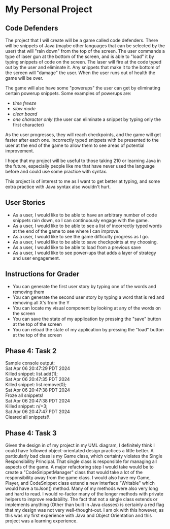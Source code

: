 # My Personal Project

## Code Defenders

The project that I will create will be a game called code defenders. There will be snippets of Java (maybe other languages that can be selected by the user) that will "rain down" from the top of the screen. The user commands a type of laser gun at the bottom of the screen, and is able to "load" it by typing snippets of code on the screen. The laser will fire at the code typed out by the user and eliminate it. Any snippets that make it to the bottom of the screen will "damage" the user. When the user runs out of health the game will be over.

The game will also have some "powerups" the user can get by eliminating certain powerup snippets. Some examples of powerups are:
- *time freeze*
- *slow mode*
- *clear board*
- *one character only* (the user can eliminate a snippet by typing only the first character)

As the user progresses, they will reach checkpoints, and the game will get faster after each one. Incorrectly typed snippets with be presented to the user at the end of the game to allow them to see areas of potential improvement.


I hope that my project will be useful to those taking 210 or learning Java in the future, especially people like me that have never used the language before and could use some practice with syntax.

This project is of interest to me as I want to get better at typing, and some extra practice with Java syntax also wouldn't hurt.

## User Stories

- As a user, I would like to be able to have an arbitrary number of code snippets rain down, so I can continuously engage with the game.
- As a user, I would like to be able to see a list of incorrectly typed words at the end of the game to see where I can improve.
- As a user, I would like to see the game difficulty progress as I go.
- As a user, I would like to be able to save checkpoints at my choosing.
- As a user, I would like to be able to load from a previous save
- As a user, I would like to see power-ups that adds a layer of strategy and user engagement.

## Instructions for Grader
- You can generate the first user story by typing one of the words and removing them
- You can generate the second user story by typing a word that is red and removing all X's from the Y
- You can locate my visual component by looking at any of the words on the screen
- You can save the state of my application by pressing the "save" button at the top of the screen
- You can reload the state of my application by pressing the "load" button at the top of the screen

## Phase 4: Task 2
Sample console output: \
Sat Apr 06 20:47:29 PDT 2024 \
Killed snippet: list.add(1); \
Sat Apr 06 20:47:35 PDT 2024 \
Killed snippet: list.remove(0); \
Sat Apr 06 20:47:38 PDT 2024 \
Froze all snippets! \
Sat Apr 06 20:47:38 PDT 2024 \
Killed snippet: n/=3; \
Sat Apr 06 20:47:47 PDT 2024 \
Cleared all snippets!\

## Phase 4: Task 3
Given the design in of my project in my UML diagram, I definitely think I could have followed object-orientated design practices a little better.
A particularly bad class is my Game class, which certainty violates the Single Responsibility Principal. That single class is responsible for managing all aspects of the game.
A major refactoring step I would take would be to create a "CodeSnippetManager" class that would take a lot of the responsibility away from the game class. I would also have my Game,
Player, and CodeSnippet class extend a new interface "Writable" which would have a toJson() method. Many of my methods were also very long and hard to read. I would re-factor many of the longer
methods with private helpers to improve readability. The fact that not a single class extends or implements anything (Other than built in Java classes)
is certainly a red flag that my design was not very well-thought-out. I am ok with this however, as this was my first experience with Java and Object Orientation and this project was a learning experience.

